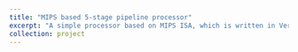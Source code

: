 ```yaml
---
title: "MIPS based 5-stage pipeline processor"
excerpt: "A simple processor based on MIPS ISA, which is written in Verilog and has 5-stage pipeline."
collection: project
---
```

